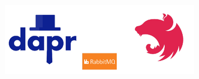 <p align="center">
  <img src="https://github.com/avifatal/dapr-nestjs-pubsub/blob/master/logos.png?raw=true" alt="NPM Version" />
 </p>
